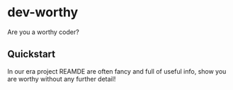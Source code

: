 # dev-worthy

Are you a worthy coder?

## Quickstart

In our era project REAMDE are often fancy and full of useful info, show you are worthy without any further detail!
